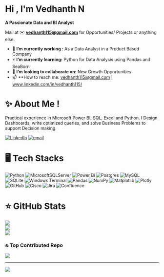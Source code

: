 #  Hi , I'm Vedhanth N
**A Passionate Data and BI Analyst**

Mail at ✉️ **vedhanth115@gmail.com** for Opportunities/ Projects or anything else.

- 🏢 **I’m currently working :** As a Data Analyst in a Product Based Company
- ⚡ **I’m currently learning:** Python for Data Analysis using Pandas and SeaBorn
- 👯 **I’m looking to collaborate on:** New Growth Opportunities
- 📫 **How to reach me: vedhanth115@gmail.com | www.linkedin.com/in/vedhanth115/
# ✨ About Me !
Practical experience in Microsoft Power BI, SQL, Excel and Python. I Design Dashboards, write optimized queries, and solve Business Problems to support Decision making.


[![LinkedIn](https://img.shields.io/badge/LinkedIn-%230077B5.svg?logo=linkedin&logoColor=white)](https://linkedin.com/in/vedhanth115/) [![email](https://img.shields.io/badge/Email-D14836?logo=gmail&logoColor=white)](mailto:vedhanth115@gmail.com) 

# 🖥️ Tech Stacks
![Python](https://img.shields.io/badge/python-3670A0?style=for-the-badge&logo=python&logoColor=ffdd54) ![MicrosoftSQLServer](https://img.shields.io/badge/Microsoft%20SQL%20Server-CC2927?style=for-the-badge&logo=microsoft%20sql%20server&logoColor=white) ![Power Bi](https://img.shields.io/badge/power_bi-F2C811?style=for-the-badge&logo=powerbi&logoColor=black) ![Postgres](https://img.shields.io/badge/postgres-%23316192.svg?style=for-the-badge&logo=postgresql&logoColor=white) ![MySQL](https://img.shields.io/badge/mysql-4479A1.svg?style=for-the-badge&logo=mysql&logoColor=white) ![SQLite](https://img.shields.io/badge/sqlite-%2307405e.svg?style=for-the-badge&logo=sqlite&logoColor=white) ![Windows Terminal](https://img.shields.io/badge/Windows%20Terminal-%234D4D4D.svg?style=for-the-badge&logo=windows-terminal&logoColor=white) ![Pandas](https://img.shields.io/badge/pandas-%23150458.svg?style=for-the-badge&logo=pandas&logoColor=white) ![NumPy](https://img.shields.io/badge/numpy-%23013243.svg?style=for-the-badge&logo=numpy&logoColor=white) ![Matplotlib](https://img.shields.io/badge/Matplotlib-%23ffffff.svg?style=for-the-badge&logo=Matplotlib&logoColor=black) ![Plotly](https://img.shields.io/badge/Plotly-%233F4F75.svg?style=for-the-badge&logo=plotly&logoColor=white) ![GitHub](https://img.shields.io/badge/github-%23121011.svg?style=for-the-badge&logo=github&logoColor=white) ![Cisco](https://img.shields.io/badge/cisco-%23049fd9.svg?style=for-the-badge&logo=cisco&logoColor=black) ![Jira](https://img.shields.io/badge/jira-%230A0FFF.svg?style=for-the-badge&logo=jira&logoColor=white) ![Confluence](https://img.shields.io/badge/confluence-%23172BF4.svg?style=for-the-badge&logo=confluence&logoColor=white)

# ⭐ GitHub Stats
![](https://github-readme-stats.vercel.app/api?username=vedhanth115&theme=shadow_blue&hide_border=false&include_all_commits=true&count_private=false)<br/>
![](https://nirzak-streak-stats.vercel.app/?user=vedhanth115&theme=shadow_blue&hide_border=false)<br/>
![](https://github-readme-stats.vercel.app/api/top-langs/?username=vedhanth115&theme=shadow_blue&hide_border=false&include_all_commits=true&count_private=false&layout=compact)

### 🔝 Top Contributed Repo
![](https://github-contributor-stats.vercel.app/api?username=vedhanth115&limit=5&theme=shadow_blue&combine_all_yearly_contributions=true)

---
[![](https://visitcount.itsvg.in/api?id=vedhanth115&icon=10&color=7)](https://visitcount.itsvg.in)

<!-- Proudly created with GPRM ( https://gprm.itsvg.in ) -->
